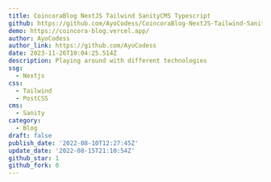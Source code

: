 ```yaml
---
title: CoincoraBlog NextJS Tailwind SanityCMS Typescript
github: https://github.com/AyoCodess/CoincoraBlog-NextJS-Tailwind-SanityCMS-Typescript
demo: https://coincora-blog.vercel.app/
author: AyoCodess
author_link: https://github.com/AyoCodess
date: 2023-11-26T10:04:25.514Z
description: Playing around with different technologies
ssg:
  - Nextjs
css:
  - Tailwind
  - PostCSS
cms:
  - Sanity
category:
  - Blog
draft: false
publish_date: '2022-08-10T12:27:45Z'
update_date: '2022-08-15T21:10:54Z'
github_star: 1
github_fork: 0
---
```

